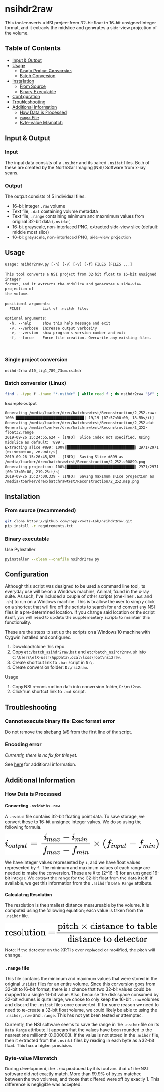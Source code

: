 # nsihdr2raw

This tool converts a NSI project from 32-bit float to 16-bit unsigned integer format,
and it extracts the midslice and generates a side-view projection of the volume.

## Table of Contents

- [Input & Output](#input-&-output)
- [Usage](#usage)
  * [Single Project Conversion](#single-project-conversion)
  * [Batch Conversion](#batch-conversion-linux)
- [Installation](#installation)
  * [From Source](#from-source-recommended)
  * [Binary Executable](#binary-executable)
- [Configuration](#configuration)
- [Troubleshooting](#troubleshooting)
- [Additional Information](#additional-information)
  * [How Data is Processed](#how-data-is-processed)
  * [`range` File](#`.range`-file)
  * [Byte-value Mismatch](#byte-value-mismatch)


## Input & Output

### Input

The input data consists of a `.nsihdr` and its paired `.nsidat` files. Both of these
are created by the NorthStar Imaging (NSI) Software from x-ray scans.

### Output

The output consists of 5 individual files.
- 16-bit integer `.raw` volume
- Text file, `.dat` containing volume metadata
- Text file, `.range` containing minimum and maxmimum values from original 32-bit data (`.nsidat`)
- 16-bit grayscale, non-interlaced PNG, extracted side-view slice (default: middle most slice)
- 16-bit grayscale, non-interlaced PNG, side-view projection

## Usage
```
usage: nsihdr2raw.py [-h] [-v] [-V] [-f] FILES [FILES ...]

This tool converts a NSI project from 32-bit float to 16-bit unsigned integer
format, and it extracts the midslice and generates a side-view projection of
the volume.

positional arguments:
  FILES          List of .nsihdr files

optional arguments:
  -h, --help     show this help message and exit
  -v, --verbose  Increase output verbosity
  -V, --version  show program's version number and exit
  -f, --force    Force file creation. Overwrite any existing files.

  
```
### Single project conversion

```bash
nsihdr2raw A10_lig1_789_73um.nsihdr
```

### Batch conversion (Linux)

```bash
find . -type f -iname "*.nsihdr" | while read f ; do nsihdr2raw "$f" ; done
```

Example output
```
Generating /media/tparker/drex/batchrawtest/Reconstruction/2_252.raw: 100%|███████████████████████████████| 19/19 [07:57<00:00, 18.50s/it]
Generating /media/tparker/drex/batchrawtest/Reconstruction/2_252.dat
Generating /media/tparker/drex/batchrawtest/Reconstruction/2_252-float32.range
2019-09-26 15:24:55,624 - [INFO]  Slice index not specified. Using midslice as default: '899'.
Extracting slice #899: 100%|███████████████████████████████| 2971/2971 [01:50<00:00, 26.96it/s]
2019-09-26 15:26:45,825 - [INFO]  Saving Slice #899 as /media/tparker/drex/batchrawtest/Reconstruction/2_252.s00899.png
Generating projection: 100%|███████████████████████████████| 2971/2971 [00:13<00:00, 219.23it/s]
2019-09-26 15:27:00,339 - [INFO]  Saving maximum slice projection as /media/tparker/drex/batchrawtest/Reconstruction/2_252.msp.png
```

## Installation

### From source (recommended)
```bash
git clone https://github.com/Topp-Roots-Lab/nsihdr2raw.git
pip install -r requirements.txt
```

### Binary executable

Use PyInstaller

```bash
pyinstaller --clean --onefile nsihdr2raw.py
```

## Configuration

Although this script was designed to be used a command line tool, its everyday
use will be on a Windows machine, Animal, found in the x-ray suite. As such, I've 
included a couple of other scripts (one-liner `.bat` and `.sh`) to run on a Windows
machine. This is to allow the user to simply click on a shortcut that will fire off
the scripts to search for and convert any NSI files in a pre-determined location.
If you change said location or the script itself, you will need to update the
supplementary scripts to maintain this functionality.

These are the steps to set up the scripts on a Windows 10 machine with Cygwin
installed and configured.

1. Download/clone this repo.
3. Copy `etc/batch_nsihdr2raw.bat` and `etc/batch_nsihdr2raw.sh` into `C:\Users\efX-user\AppData\Local\lxss\root\nsi2raw`.
4. Create shortcut link to `.bat` script in `D:\`.
5. Create conversion folder: `D:\nsi2raw`.

Usage

1. Copy NSI reconstruction data into conversion folder, `D:\nsi2raw`.
2. Click/run shortcut link to `.bat` script.


## Troubleshooting

### Cannot execute binary file: Exec format error

Do not remove the shebang (#!) from the first line of the script.

### Encoding error

*Currently, there is no fix for this yet.*

See [here](
https://www.python.org/dev/peps/pep-0263/) for additional information.

## Additional Information

### How Data is Processed

#### Converting `.nsidat` to `.raw`

A `.nsidat` file contains 32-bit floating point data. To save storage, we convert these to 16-bit unsigned integer values.  We do so using the following formula.

![map_range](doc/img/map_range.svg)

We have integer values represented by `i`, and we have float values represented by `f`. The minimum and maximum values of each range are needed to make the conversion. These are 0 to (2^16 -1) for an unsigned 16-bit integer. We extract the range for the 32-bit float from the data itself. If available, we get this information from the `.nsihdr`'s `Data Range` attribute.

#### Calculating Resolution

The resolution is the smallest distance measureable by the volume.
It is computed using the following equation; each value is taken from the `.nsihdr` file.

![resolution](doc/img/resolution.svg)

Note: If the detector on the XRT is ever replaced or modified, the pitch will change.

### `.range` file

This file contains the minimum and maximum values that were stored in the original `.nsidat`
files for an entire volume. Since this conversion goes from 32-bit to 16-bit format, there is
a chance that two 32-bit values could be mapped to a single 16-bit value. Also, because the
disk space consumed by 32-bit volumes is quite large, we chose to only keep the 16-bit `.raw`
volumes and discard the `.nsidat` files once converted. If for some reason we need to need to 
re-create a 32-bit float volume, we could likely be able to using the `.nsihdr`, `.raw` and
`.range`. This has not yet been tested or attempted.

Currently, the NSI software seems to save the range in the `.nsihdr` file on its `Data Range`
attribute. It appears that the values have been rounded to the nearest one millionth (0.000000).
If the value is not stored in the .`nsihdr` file, then it extracted from the `.nsidat` files
by reading in each byte as a 32-bit float. This has a higher precision.

### Byte-value Mismatch

During development, the `.raw` produced by this tool and that of the NSI software did *not*
exactly match. More than 99.9% of bytes matched between the two volumes, and those that
differed were off by exactly 1. This difference is negligible was accepted.